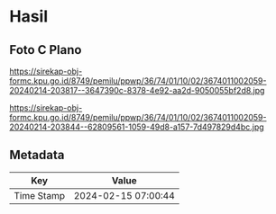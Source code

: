 # Hasil

## Foto C Plano

https://sirekap-obj-formc.kpu.go.id/8749/pemilu/ppwp/36/74/01/10/02/3674011002059-20240214-203817--3647390c-8378-4e92-aa2d-9050055bf2d8.jpg

https://sirekap-obj-formc.kpu.go.id/8749/pemilu/ppwp/36/74/01/10/02/3674011002059-20240214-203844--62809561-1059-49d8-a157-7d497829d4bc.jpg


## Metadata

| Key        | Value               |
| ---------- | ------------------- |
| Time Stamp | 2024-02-15 07:00:44 |



